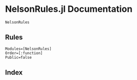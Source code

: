 # NelsonRules.jl Documentation

```@docs
NelsonRules
```

## Rules
```@autodocs
Modules=[NelsonRules]
Order=[:function]
Public=false
```

## Index
```@index
```
